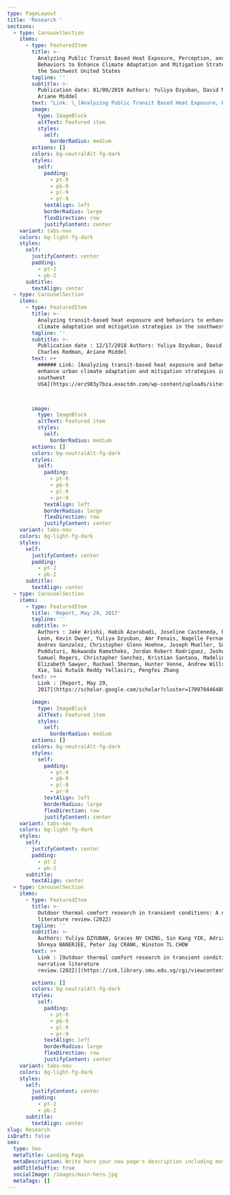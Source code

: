```yaml
---
type: PageLayout
title: 'Research '
sections:
  - type: CarouselSection
    items:
      - type: FeaturedItem
        title: >-
          Analyzing Public Transit Based Heat Exposure, Perception, and
          Behaviors to Enhance Climate Adaptation and Mitigation Strategies in
          the Southwest United States
        tagline: ''
        subtitle: >-
          Publication date: 01/09/2019 Authors: Yuliya Dzyuban, David M Hondula,
          Ariane Middel
        text: "Link: \_[Analyzing Public Transit Based Heat Exposure, Perception, and Behaviors to Enhance Climate Adaptation and Mitigation Strategies in the Southwest United States\n](https://ams.confex.com/ams/2019Annual/meetingapp.cgi/Paper/351614)\n"
        image:
          type: ImageBlock
          altText: Featured item
          styles:
            self:
              borderRadius: medium
        actions: []
        colors: bg-neutralAlt-fg-dark
        styles:
          self:
            padding:
              - pt-9
              - pb-9
              - pl-9
              - pr-9
            textAlign: left
            borderRadius: large
            flexDirection: row
            justifyContent: center
    variant: tabs-nav
    colors: bg-light-fg-dark
    styles:
      self:
        justifyContent: center
        padding:
          - pt-2
          - pb-2
      subtitle:
        textAlign: center
  - type: CarouselSection
    items:
      - type: FeaturedItem
        title: >-
          Analyzing transit-based heat exposure and behaviors to enhance urban
          climate adaptation and mitigation strategies in the southwest USA
        tagline: ''
        subtitle: >-
          Publication date : 12/17/2018 Authors: Yuliya Dzyuban, David Hondula,
          Charles Redman, Ariane Middel
        text: >+
          ###### Link: [Analyzing transit-based heat exposure and behaviors to
          enhance urban climate adaptation and mitigation strategies in the
          southwest
          USA](https://erz983y7bza.exactdn.com/wp-content/uploads/sites/9/2021/10/Dzyuban-etal-transit.pdf)



        image:
          type: ImageBlock
          altText: Featured item
          styles:
            self:
              borderRadius: medium
        actions: []
        colors: bg-neutralAlt-fg-dark
        styles:
          self:
            padding:
              - pt-9
              - pb-9
              - pl-9
              - pr-9
            textAlign: left
            borderRadius: large
            flexDirection: row
            justifyContent: center
    variant: tabs-nav
    colors: bg-light-fg-dark
    styles:
      self:
        justifyContent: center
        padding:
          - pt-2
          - pb-2
      subtitle:
        textAlign: center
  - type: CarouselSection
    items:
      - type: FeaturedItem
        title: 'Report, May 29, 2017'
        tagline: ''
        subtitle: >-
          Authors : Jake Arishi, Habib Azarabadi, Joseline Casteneda, Rio De
          Leon, Kevin Dwyer, Yuliya Dzyuban, Amr Fenais, Nagelle Fernandes,
          Andres Gonzalez, Christopher Glenn Hoehne, Joseph Mueller, Suhas
          Podduturi, Nokwanda Ramatheko, Jordan Robert Rodriguez, Joshua Rogers,
          Samuel Rogers, Christopher Sanchez, Kristian Santana, Madeline
          Elizabeth Sawyer, Rachael Sherman, Hunter Venne, Andrew Wills, Jiang
          Xie, Sai Rutwik Reddy Yellasiri, Pengfei Zhang
        text: >+
          Link : [Report, May 29,
          2017](https://scholar.google.com/scholar?cluster=17097044648026981060\&hl=en\&oi=scholarr)

        image:
          type: ImageBlock
          altText: Featured item
          styles:
            self:
              borderRadius: medium
        actions: []
        colors: bg-neutralAlt-fg-dark
        styles:
          self:
            padding:
              - pt-9
              - pb-9
              - pl-9
              - pr-9
            textAlign: left
            borderRadius: large
            flexDirection: row
            justifyContent: center
    variant: tabs-nav
    colors: bg-light-fg-dark
    styles:
      self:
        justifyContent: center
        padding:
          - pt-2
          - pb-2
      subtitle:
        textAlign: center
  - type: CarouselSection
    items:
      - type: FeaturedItem
        title: >-
          Outdoor thermal comfort research in transient conditions: A narrative
          literature review.(2022)
        tagline: ''
        subtitle: >-
          Authors: Yuliya DZYUBAN, Graces NY CHING, Sin Kang YIK, Adrian J TAN,
          Shreya BANERJEE, Peter Jay CRANK, Winston TL CHOW
        text: >+
          Link : [Outdoor thermal comfort research in transient conditions: A
          narrative literature
          review.(2022)](https://ink.library.smu.edu.sg/cgi/viewcontent.cgi?params=/context/cis_research/article/1016/\&path_info=1_s2.0_S0169204622001451_pvoa.pdf)

        actions: []
        colors: bg-neutralAlt-fg-dark
        styles:
          self:
            padding:
              - pt-9
              - pb-9
              - pl-9
              - pr-9
            textAlign: left
            borderRadius: large
            flexDirection: row
            justifyContent: center
    variant: tabs-nav
    colors: bg-light-fg-dark
    styles:
      self:
        justifyContent: center
        padding:
          - pt-2
          - pb-2
      subtitle:
        textAlign: center
slug: Research
isDraft: false
seo:
  type: Seo
  metaTitle: Landing Page
  metaDescription: Write here your new page's description including most relevant keywords.
  addTitleSuffix: true
  socialImage: /images/main-hero.jpg
  metaTags: []
---
```

